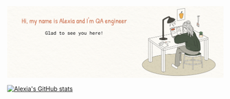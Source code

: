 [![Alexia's GitHub Banner](./images/header.png)](https://github.com/alexia910)


[![Alexia's GitHub stats](https://github-readme-stats.vercel.app/api?username=alexia910)](https://github.com/alexia910)
